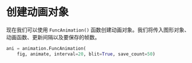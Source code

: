 # 创建动画对象

现在我们可以使用 `FuncAnimation()` 函数创建动画对象。我们将传入图形对象、动画函数、更新间隔以及要保存的帧数。

```python
ani = animation.FuncAnimation(
    fig, animate, interval=20, blit=True, save_count=50)
```
